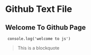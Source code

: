 # Github Text File
## Welcome To Github Page
` console.log('welcome to js')`
> This is a blockquote  